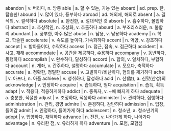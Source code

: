 abandon	| v. 버리다, n. 방종
able	| a. 할 수 있는, 가능 있는
aboard	| ad. prep. 탄, 탑승한!
abound	| v. 많이 있다, 풍부하다
abroad	| ad. 해외에, 해외로
absent	| a. 결석의, v. 결석하다
absolute	| a. 완전한, a. 절대적인 것
absorb	| v. 흡수하다, 몰입하다
abstract	| a. 추상적인, n. 추상화, v. 추출하다
absurd	| a. 부조리스러운, n. 불합리
abundant	| a. 풍부한, 아주 많은
abuse	| n. 남용, v. 남용하다
academy	| n. 학교, 학술원
accelerate	| v. 속도를 높이다, 가속화하다
accent	| n. 억양, v. 강조하다
accept	| v. 받아들이다, 수락하다
access	| n. 접근, 접속, v. 접근하다
accident	| n. 사고, 재해
accommodate	| v. 공간을 제공하다, 수용하다
accompany	| v. 동반하다, 동행하다
accomplish	| v. 완수하다, 달성하다
accord	| n. 합의, v. 일치하다, 부합하다
account	| n. 계좌, v. 간주하다, 설명하다
accumulate	| v. 모으다, 축적하다
accurate	| a. 정확한, 정밀한
accuse	| v. 고발하다/비난하다, 혐의를 제기하다
ache	| v. 아프다, n. 아픔
achieve	| v. 성취하다, 달성하다
acid	| n. 산(酸), a. 신맛(산성)의
acknowledge	| v. 인정하다
acquire	| v. 습득하다, 얻다
acquisition	| n. 습득, 획득
adapt	| v. 적응다, 적응하게하다
addict	| n. 중독자, v. ~에 빠지게 하다
adequate	| a. 충분한, 적절한
adjust	| v. 조정하다, 적응하다
administer	| v. 관리하다, 집행하다
administration	| n. 관리, 경영
admire	| v. 존경하다, 감탄하다
admission	| n. 입장, 들어감
admit	| v. 인정하다, 들어가게 하다
adolescent	| n. 청소년, a. 청소년기의
adopt	| v. 입양하다, 채택하다
advance	| n. 전진, v. 나아가게 하다, 나아가다
advantage	| n. 유리한 점, v. 유리하게 하다
adventure	| n. 모험, 모험심
